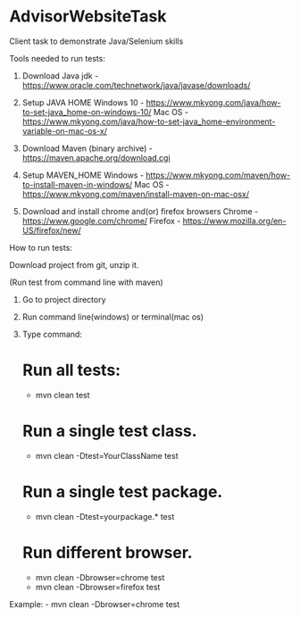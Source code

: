 # AdvisorWebsiteTask
Client task to demonstrate Java/Selenium skills

Tools needed to run tests:

1. Download Java jdk
-https://www.oracle.com/technetwork/java/javase/downloads/

2. Setup JAVA HOME
Windows 10 - https://www.mkyong.com/java/how-to-set-java_home-on-windows-10/
Mac OS - https://www.mkyong.com/java/how-to-set-java_home-environment-variable-on-mac-os-x/

3. Download Maven (binary archive)
-https://maven.apache.org/download.cgi

4. Setup MAVEN_HOME
Windows - https://www.mkyong.com/maven/how-to-install-maven-in-windows/
Mac OS - https://www.mkyong.com/maven/install-maven-on-mac-osx/

5. Download and install chrome and(or) firefox browsers
Chrome - https://www.google.com/chrome/
Firefox - https://www.mozilla.org/en-US/firefox/new/

How to run tests:

Download project from git, unzip it.

(Run test from command line with maven)
1. Go to project directory
2. Run command line(windows) or terminal(mac os)
3. Type command:
    # Run all tests:
    - mvn clean test

    # Run a single test class.
    - mvn clean -Dtest=YourClassName test

     # Run a single test package.
    - mvn clean -Dtest=yourpackage.* test

    # Run different browser.
    - mvn clean -Dbrowser=chrome test
    - mvn clean -Dbrowser=firefox test

Example:
    - mvn clean -Dbrowser=chrome test
